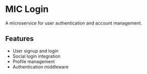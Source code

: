 # MIC Login

A microservice for user authentication and account management.

## Features
- User signup and login
- Social login integration
- Profile management
- Authentication middleware
